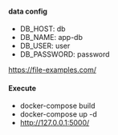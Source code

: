 #### data config

- DB_HOST: db
- DB_NAME: app-db
- DB_USER: user
- DB_PASSWORD: password

https://file-examples.com/

#### Execute
- docker-compose build
- docker-compose up -d
- http://127.0.0.1:5000/